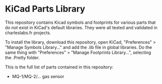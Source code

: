 # KiCad Parts Library

This repository contains Kicad symbols and footprints for various parts that do not exist in KiCad's default libraries. They were all tested and validated in charleslabs.fr projects.

To install the library, download this repository, open KiCad, "Preferences" > "Manage Symbols Library..." and add the .lib file in global libraries. Do the same thing with "Preferences" > "Manage Footprints Library...", selecting the .Pretty folder.

This is the full list of parts contained in this repository:
* MQ-1/MQ-2/... gas sensor